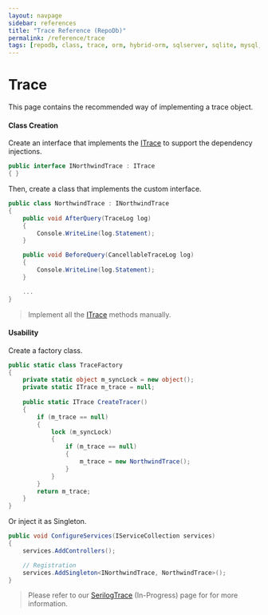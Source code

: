 ```yaml
---
layout: navpage
sidebar: references
title: "Trace Reference (RepoDb)"
permalink: /reference/trace
tags: [repodb, class, trace, orm, hybrid-orm, sqlserver, sqlite, mysql, postgresql]
---
```


# Trace

This page contains the recommended way of implementing a trace object.

#### Class Creation

Create an interface that implements the [ITrace](/interface/itrace) to support the dependency injections.

```csharp
public interface INorthwindTrace : ITrace
{ }
```

Then, create a class that implements the custom interface.

```csharp
public class NorthwindTrace : INorthwindTrace
{
    public void AfterQuery(TraceLog log)
    {
        Console.WriteLine(log.Statement);
    }

    public void BeforeQuery(CancellableTraceLog log)
    {
        Console.WriteLine(log.Statement);
    }

    ...
}
```

> Implement all the [ITrace](/interface/itrace) methods manually.

#### Usability

Create a factory class.

```csharp
public static class TraceFactory
{
    private static object m_syncLock = new object();
    private static ITrace m_trace = null;
    
    public static ITrace CreateTracer()
    {
        if (m_trace == null)
        {
            lock (m_syncLock)
            {
                if (m_trace == null)
                {
                    m_trace = new NorthwindTrace();
                }
            }
        }
        return m_trace;
    }
}
```

Or inject it as Singleton.

```csharp
public void ConfigureServices(IServiceCollection services)
{
    services.AddControllers();

    // Registration
    services.AddSingleton<INorthwindTrace, NorthwindTrace>();
}
```

> Please refer to our [SerilogTrace](/reference/serilogtrace) (In-Progress) page for for more information.